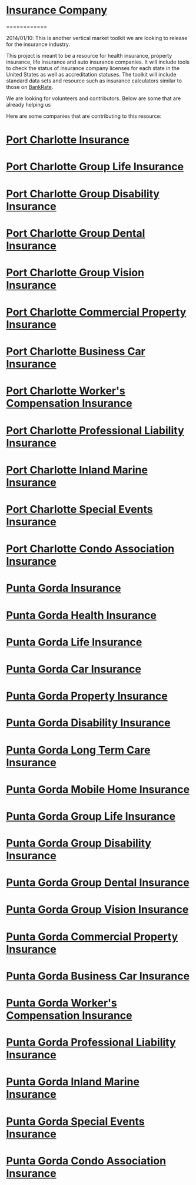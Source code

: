 # [Insurance Company](http://www.integrityin.com/)
============

2014/01/10: This is another vertical market toolkit we are looking to release for the insurance industry.

This project is meant to be a resource for health insurance, property insurance, life insurance and auto insurance companies.   It will include tools to check the status of insurance company licenses for each state in the United States as well as accreditation statuses.  The toolkit will include standard data sets and resource such as insurance calculators similar to those on [BankRate](http://www.bankrate.com/calculators/index-of-insurance-calculators.aspx).


We are looking for volunteers and contributors.  Below are some that are already helping us

Here are some companies that are contributing to this resource:
# [Port Charlotte Insurance](http://www.integrityin.com/)
# [Port Charlotte Group Life Insurance](http://www.integrityin.com/port-charlotte-group-life-insurance/)
# [Port Charlotte Group Disability Insurance](http://www.integrityin.com/port-charlotte-group-disability-insurance/)
# [Port Charlotte Group Dental Insurance](http://www.integrityin.com/port-charlotte-group-dental-insurance/)
# [Port Charlotte Group Vision Insurance](http://www.integrityin.com/port-charlotte-group-vision-insurance/)
# [Port Charlotte Commercial Property Insurance](http://www.integrityin.com/port-charlotte-commercial-property-insurance/)
# [Port Charlotte Business Car Insurance](http://www.integrityin.com/port-charlotte-business-car-insurance/)
# [Port Charlotte Worker's Compensation Insurance](http://www.integrityin.com/port-charlotte-workers-compensation-insurance/)
# [Port Charlotte Professional Liability Insurance](http://www.integrityin.com/port-charlotte-professional-liability-insurance/)
# [Port Charlotte Inland Marine Insurance](http://www.integrityin.com/port-charlotte-inland-marine-insurance/)
# [Port Charlotte Special Events Insurance](http://www.integrityin.com/port-charlotte-special-events-insurance/)
# [Port Charlotte Condo Association Insurance](http://www.integrityin.com/port-charlotte-condo-association-insurance/)

# [Punta Gorda Insurance](http://www.integrityin.com/)
# [Punta Gorda Health Insurance](http://www.integrityin.com/punta-gorda-health-insurance/)
# [Punta Gorda Life Insurance](http://www.integrityin.com/punta-gorda-life-insurance/)
# [Punta Gorda Car Insurance](http://www.integrityin.com/punta-gorda-car-insurance/)
# [Punta Gorda Property Insurance](http://www.integrityin.com/punta-gorda-property-insurance/)
# [Punta Gorda Disability Insurance](http://www.integrityin.com/punta-gorda-disability-insurance/)
# [Punta Gorda Long Term Care Insurance](http://www.integrityin.com/punta-gorda-long-term-care-insurance/)
# [Punta Gorda Mobile Home Insurance](http://www.integrityin.com/punta-gorda-mobile-home-insurance/)
# [Punta Gorda Group Life Insurance](http://www.integrityin.com/punta-gorda-group-life-insurance/)
# [Punta Gorda Group Disability Insurance](http://www.integrityin.com/punta-gorda-group-disability-insurance/)
# [Punta Gorda Group Dental Insurance](http://www.integrityin.com/punta-gorda-group-dental-insurance/)
# [Punta Gorda Group Vision Insurance](http://www.integrityin.com/punta-gorda-group-vision-insurance/)
# [Punta Gorda Commercial Property Insurance](http://www.integrityin.com/punta-gorda-commercial-property-insurance/)
# [Punta Gorda Business Car Insurance](http://www.integrityin.com/punta-gorda-business-car-insurance/)
# [Punta Gorda Worker's Compensation Insurance](http://www.integrityin.com/punta-gorda-workers-compensation-insurance/)
# [Punta Gorda Professional Liability Insurance](http://www.integrityin.com/punta-gorda-professional-liability-insurance/)
# [Punta Gorda Inland Marine Insurance](http://www.integrityin.com/punta-gorda-inland-marine-insurance/)
# [Punta Gorda Special Events Insurance](http://www.integrityin.com/punta-gorda-special-events-insurance/)
# [Punta Gorda Condo Association Insurance](http://www.integrityin.com/punta-gorda-condo-association-insurance/)



